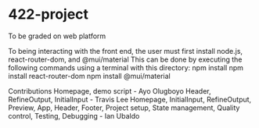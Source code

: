 # 422-project

To be graded on web platform

To being interacting with the front end, the user must first install node.js, react-router-dom, and @mui/material
This can be done by executing the following commands using a terminal with this directory:
	npm install
	npm install react-router-dom
	npm install @mui/material


Contributions
Homepage, demo script - Ayo Olugboyo
Header, RefineOutput, InitialInput - Travis Lee
Homepage, InitialInput, RefineOutput, Preview, App, Header, Footer, Project setup, State management, Quality control, Testing, Debugging - Ian Ubaldo


